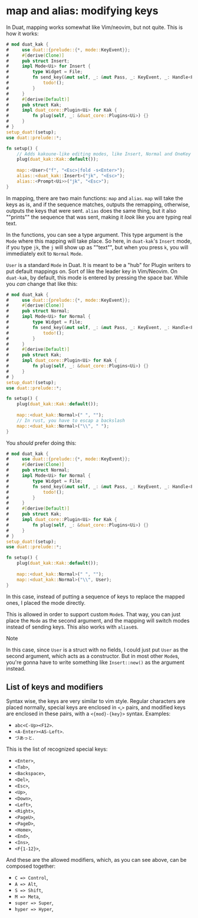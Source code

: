 # map and alias: modifying keys

In Duat, mapping works somewhat like Vim/neovim, but not quite. This is how it 
works:

```rust
# mod duat_kak {
#     use duat::{prelude::{*, mode::KeyEvent}};
#     #[derive(Clone)]
#     pub struct Insert;
#     impl Mode<Ui> for Insert {
#         type Widget = File;
#         fn send_key(&mut self, _: &mut Pass, _: KeyEvent, _: Handle<File>) {
#             todo!();
#         }
#     }
#     #[derive(Default)]
#     pub struct Kak;
#     impl duat_core::Plugin<Ui> for Kak {
#         fn plug(self, _: &duat_core::Plugins<Ui>) {}
#     }
# }
setup_duat!(setup);
use duat::prelude::*;

fn setup() {
    // Adds kakoune-like editing modes, like Insert, Normal and OneKey
    plug(duat_kak::Kak::default());
  
    map::<User>("f", "<Esc>|fold -s<Enter>");
    alias::<duat_kak::Insert>("jk", "<Esc>");
    alias::<Prompt<Ui>>("jk", "<Esc>");
}
```

In mapping, there are two main functions: `map` and `alias`. `map` will take 
the keys as is, and if the sequence matches, outputs the remapping, otherwise, 
outputs the keys that were sent. `alias` does the same thing, but it also 
""prints"" the sequence that was sent, making it _look_ like you are typing 
real text.

In the functions, you can see a type argument. This type argument is the `Mode` 
where this mapping will take place. So here, in `duat-kak`'s `Insert` mode, if 
you type `jk`, the `j` will show up as ""text"", but when you press `k`, you 
will immediately exit to `Normal` `Mode`.

`User` is a standard `Mode` in Duat. It is meant to be a "hub" for Plugin 
writers to put default mappings on. Sort of like the leader key in Vim/Neovim. 
On `duat-kak`, by default, this mode is entered by pressing the space bar. 
While you _can_ change that like this:

```rust
# mod duat_kak {
#     use duat::{prelude::{*, mode::KeyEvent}};
#     #[derive(Clone)]
#     pub struct Normal;
#     impl Mode<Ui> for Normal {
#         type Widget = File;
#         fn send_key(&mut self, _: &mut Pass, _: KeyEvent, _: Handle<File>) {
#             todo!();
#         }
#     }
#     #[derive(Default)]
#     pub struct Kak;
#     impl duat_core::Plugin<Ui> for Kak {
#         fn plug(self, _: &duat_core::Plugins<Ui>) {}
#     }
# }
setup_duat!(setup);
use duat::prelude::*;

fn setup() {
    plug(duat_kak::Kak::default());
  
    map::<duat_kak::Normal>(" ", "");
    // In rust, you have to escap a backslash
    map::<duat_kak::Normal>("\\", " ");
}
```

You _should_ prefer doing this:

```rust
# mod duat_kak {
#     use duat::{prelude::{*, mode::KeyEvent}};
#     #[derive(Clone)]
#     pub struct Normal;
#     impl Mode<Ui> for Normal {
#         type Widget = File;
#         fn send_key(&mut self, _: &mut Pass, _: KeyEvent, _: Handle<File>) {
#             todo!();
#         }
#     }
#     #[derive(Default)]
#     pub struct Kak;
#     impl duat_core::Plugin<Ui> for Kak {
#         fn plug(self, _: &duat_core::Plugins<Ui>) {}
#     }
# }
setup_duat!(setup);
use duat::prelude::*;

fn setup() {
    plug(duat_kak::Kak::default());
  
    map::<duat_kak::Normal>(" ", "");
    map::<duat_kak::Normal>("\\", User);
}
```

In this case, instead of putting a sequence of keys to replace the mapped ones, 
I placed the mode directly. 

This is allowed in order to support custom `Mode`s. That way, you can just 
place the `Mode` as the second argument, and the mapping will switch modes 
instead of sending keys. This also works with `alias`es.

> [!NOTE]
>
> In this case, since `User` is a struct with no fields, I could just put 
> `User` as the second argument, which acts as a constructor. But in most other 
> `Mode`s, you're gonna have to write something like `Insert::new()` as the 
> argument instead.

## List of keys and modifiers

Syntax wise, the keys are very similar to vim style. Regular characters are 
placed normally, special keys are enclosed in `<`,`>` pairs, and modified keys 
are enclosed in these pairs, with a `<{mod}-{key}>` syntax. Examples:

- `abc<C-Up><F12>`.
- `<A-Enter><AS-Left>`.
- `づあっと`.

This is the list of recognized special keys:

- `<Enter>`,
- `<Tab>`,
- `<Backspace>`,
- `<Del>`,
- `<Esc>`,
- `<Up>`,
- `<Down>`,
- `<Left>`,
- `<Right>`,
- `<PageU>`,
- `<PageD>`,
- `<Home>`,
- `<End>`,
- `<Ins>`,
- `<F{1-12}>`,

And these are the allowed modifiers, which, as you can see above, can be 
composed together:

- `C => Control`,
- `A => Alt`,
- `S => Shift`,
- `M => Meta`,
- `super => Super`,
- `hyper => Hyper`,

